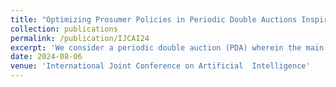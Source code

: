 ```yaml
---
title: "Optimizing Prosumer Policies in Periodic Double Auctions Inspired by Equilibrium Analysis"
collection: publications
permalink: /publication/IJCAI24
excerpt: 'We consider a periodic double auction (PDA) wherein the main participants are wholesale suppliers and brokers representing retailers. The suppliers are represented by a composite supply curve and the brokers are represented by individual bids. Additionally, the brokers can participate in small-scale selling by placing individual asks; hence, they act as prosumers. Specifically, in a PDA, the prosumers who are net buyers have multiple opportunities to buy or sell multiple units of a commodity with the aim of minimizing the cost of buying across multiple rounds of the PDA. Formulating optimal bidding strategies for such a PDA setting involves planning across current and future rounds while considering the bidding strategies of other agents. In this work, we propose Markov perfect Nash equilibrium (MPNE) policies for a setup where multiple prosumers with knowledge of the composite supply curve compete to procure commodities. Thereafter, the MPNE policies are used to develop an algorithm called MPNE-BBS for the case wherein the prosumers need to reconstruct an approximate composite supply curve using past auction information. The efficacy of the proposed algorithm is demonstrated on the PowerTAC wholesale market simulator against several baselines and state-of-the-art bidding policies.'
date: 2024-08-06
venue: 'International Joint Conference on Artificial  Intelligence'
---
```






